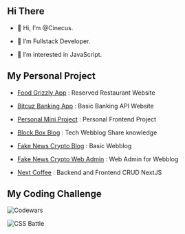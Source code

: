## Hi There

- 👋 Hi, I’m @Cinecus.

- 👀 I’m Fullstack Developer.

- 🌱 I’m interested in JavaScript.

## My Personal Project

- [Food Grizzly App](https://food-grizzly-frontend-k4ox72tekq-as.a.run.app/) : Reserved Restaurant Website

- [Bitcuz Banking App](https://banking-frontend-k4ox72tekq-as.a.run.app/) : Basic Banking API Website

- [Personal Mini Project](https://personal-mini-project-k4ox72tekq-as.a.run.app/) : Personal Frontend Project

- [Block Box Blog](https://next-web-blog-tailwind-kgvmlr98f-cinecus.vercel.app/) : Tech Webblog Share knowledge

- [Fake News Crypto Blog](https://mystifying-pasteur-59d14d.netlify.app/article) : Basic Webblog

- [Fake News Crypto Web Admin](https://fakes-news-crypto-webadmin.vercel.app/) : Web Admin for Webblog

- [Next Coffee](https://nextcoffee.vercel.app/) : Backend and Frontend CRUD NextJS

## My Coding Challenge

![Codewars](https://www.codewars.com/users/cinecus/badges/large)

![CSS Battle](https://cssbattle.dev/player/cinecus)
